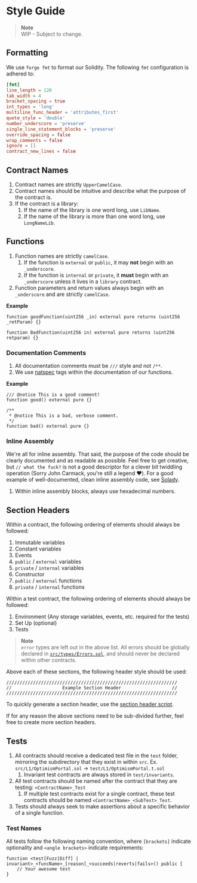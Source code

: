 # Style Guide

> **Note**  
> WIP - Subject to change.

## Formatting

We use `forge fmt` to format our Solidity. The following `fmt` configuration is adhered to:
```toml
[fmt]
line_length = 120
tab_width = 4
bracket_spacing = true
int_types = 'long'
multiline_func_header = 'attributes_first'
quote_style = 'double'
number_underscore = 'preserve'
single_line_statement_blocks = 'preserve'
override_spacing = false
wrap_comments = false
ignore = []
contract_new_lines = false
```

## Contract Names

1. Contract names are strictly `UpperCamelCase`.
1. Contract names should be intuitive and describe what the purpose of the contract is.
1. If the contract is a library:  
    1. If the name of the library is one word long, use `LibName`.
    1. If the name of the library is more than one word long, use `LongNameLib`.

## Functions

1. Function names are strictly `camelCase`.  
    1. If the function is `external` or `public`, it may **not** begin with an `_underscore`.
    1. If the function is `internal` or `private`, it **must** begin with an `_underscore` unless it lives in a `library` contract.
1. Function parameters and return values always begin with an `_underscore` and are strictly `camelCase`.

**Example**

```solidity
function goodFunction(uint256 _in) external pure returns (uint256 _retParam) {}

function BadFunction(uint256 in) external pure returns (uint256 retparam) {}
```

### Documentation Comments

1. All documentation comments must be `///` style and not `/**`.
1. We use [natspec](https://docs.soliditylang.org/en/v0.8.19/natspec-format.html) tags within the documentation of our functions.

**Example**

```solidity
/// @notice This is a good comment!
function good() external pure {}

/**
 * @notice This is a bad, verbose comment.
 */
function bad() external pure {}
```

### Inline Assembly

We're all for inline assembly. That said, the purpose of the code should be clearly documented and as readable as possible.
Feel free to get creative, but `// what the fuck?` is not a good descriptor for a clever bit twiddling operation 
(Sorry John Carmack, you're still a legend :heart:). For a good example of well-documented, clean inline assembly code,
see [Solady](https://github.com/Vectorized/solady/tree/main).

1. Within inline assembly blocks, always use hexadecimal numbers.

## Section Headers

Within a contract, the following ordering of elements should always be followed:
1. Immutable variables
1. Constant variables
1. Events
1. `public` / `external` variables
1. `private` / `internal` variables
1. Constructor
1. `public` / `external` functions
1. `private` / `internal` functions

Within a test contract, the following ordering of elements should always be followed:
1. Environment (Any storage variables, events, etc. required for the tests)
1. Set Up (optional)
1. Tests

> **Note**  
> `error` types are left out in the above list. All errors should be globally declared in [`src/types/Errors.sol`](./src/types/Errors.sol),
> and should never be declared within other contracts.

Above each of these sections, the following header style should be used:
```solidity
////////////////////////////////////////////////////////////////
//                   Example Section Header                   //
////////////////////////////////////////////////////////////////
```

To quickly generate a section header, use the [section header script](./scripts/section_header.py).

If for any reason the above sections need to be sub-divided further, feel free to create more section headers.

## Tests

1. All contracts should receive a dedicated test file in the `test` folder, mirroring the subdirectory that they exist in within `src`. Ex. `src/L1/OptimismPortal.sol` -> `test/L1/OptimismPortal.t.sol`
    1. Invariant test contracts are always stored in `test/invariants`.
1. All test contracts should be named after the contract that they are testing: `<ContractName>_Test`
    1. If multiple test contracts exist for a single contract, these test contracts should be named `<ContractName>_<SubTest>_Test`.
1. Tests should always seek to make assertions about a specific behavior of a single function.

### Test Names

All tests follow the following naming convention, where `[brackets]` indicate optionality and `<angle brackets>` indicate requirements:
```solidity
function <test[Fuzz|Diff] | invariant>_<funcName>_[reason]_<succeeds|reverts|fails>() public {
    // Your awesome test
}
```
